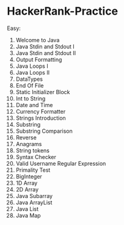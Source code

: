 # HackerRank-Practice

Easy: 
1. Welcome to Java
2. Java Stdin and Stdout I
3. Java Stdin and Stdout II
4. Output Formatting
5. Java Loops I
6. Java Loops II
7. DataTypes
8. End Of File
9. Static Initializer Block
10. Int to String
11. Date and Time
12. Currency Formatter
13. Strings Introduction
14. Substring
15. Substring Comparison
16. Reverse
17. Anagrams
18. String tokens
19. Syntax Checker
20. Valid Username Regular Expression
21. Primality Test
22. BigInteger
23. 1D Array
24. 2D Array
25. Java Subarray
26. Java ArrayList
27. Java List
28. Java Map
